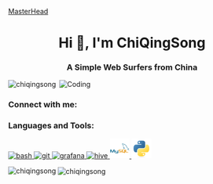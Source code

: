 [MasterHead](https://thumbs.gfycat.com/IdealEvergreenAmoeba-max-1mb.gif)
<h1 align="center">Hi 👋, I'm ChiQingSong</h1>
<h3 align="center">A Simple Web Surfers from China</h3>
<img align="right" alt="Coding" width="400" src="https://www.7taogame.com/wp-content/uploads/2022/05/20220516_6281c0f95ca23.gif">
<p align="left"> <img src="https://komarev.com/ghpvc/?username=chiqingsong&label=Profile%20views&color=0e75b6&style=flat" alt="chiqingsong" /> </p>

<h3 align="left">Connect with me:</h3>
<p align="left">
</p>

<h3 align="left">Languages and Tools:</h3>
<p align="left"> <a href="https://www.gnu.org/software/bash/" target="_blank" rel="noreferrer"> <img src="https://www.vectorlogo.zone/logos/gnu_bash/gnu_bash-icon.svg" alt="bash" width="40" height="40"/> </a> <a href="https://git-scm.com/" target="_blank" rel="noreferrer"> <img src="https://www.vectorlogo.zone/logos/git-scm/git-scm-icon.svg" alt="git" width="40" height="40"/> </a> <a href="https://grafana.com" target="_blank" rel="noreferrer"> <img src="https://www.vectorlogo.zone/logos/grafana/grafana-icon.svg" alt="grafana" width="40" height="40"/> </a> <a href="https://hive.apache.org/" target="_blank" rel="noreferrer"> <img src="https://www.vectorlogo.zone/logos/apache_hive/apache_hive-icon.svg" alt="hive" width="40" height="40"/> </a> <a href="https://www.mysql.com/" target="_blank" rel="noreferrer"> <img src="https://raw.githubusercontent.com/devicons/devicon/master/icons/mysql/mysql-original-wordmark.svg" alt="mysql" width="40" height="40"/> </a> <a href="https://www.python.org" target="_blank" rel="noreferrer"> <img src="https://raw.githubusercontent.com/devicons/devicon/master/icons/python/python-original.svg" alt="python" width="40" height="40"/> </a> </p>

<p><img align="left" src="https://github-readme-stats.vercel.app/api/top-langs?username=chiqingsong&show_icons=true&locale=en&layout=compact" alt="chiqingsong" /></p>

<p>&nbsp;<img align="center" src="https://github-readme-stats.vercel.app/api?username=chiqingsong&show_icons=true&locale=en" alt="chiqingsong" /></p>
